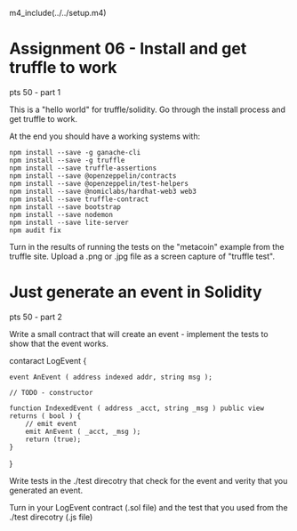 
m4_include(../../setup.m4)

# Assignment 06 - Install and get truffle to work

pts 50 - part 1

This is a "hello world" for truffle/solidity.   Go through the install process and get truffle to work.

At the end you should have a working systems with:


```
npm install --save -g ganache-cli
npm install --save -g truffle
npm install --save truffle-assertions
npm install --save @openzeppelin/contracts
npm install --save @openzeppelin/test-helpers
npm install --save @nomiclabs/hardhat-web3 web3
npm install --save truffle-contract
npm install --save bootstrap
npm install --save nodemon
npm install --save lite-server
npm audit fix
```

Turn in the results of running the tests on the "metacoin" example from the truffle site.
Upload a .png or .jpg file as a screen capture of "truffle test".


# Just generate an event in Solidity

pts 50 - part 2

Write a small contract that will create an event - implement the tests
to show that the event works.

contaract LogEvent {

	event AnEvent ( address indexed addr, string msg );

	// TODO - constructor
	
	function IndexedEvent ( address _acct, string _msg ) public view returns ( bool ) {
		// emit event
		emit AnEvent ( _acct, _msg );
		return (true);
	}
}


Write tests in the ./test direcotry that check for the event and verity that you 
generated an event.

Turn in your LogEvent contract (.sol file) and the test that you used from the ./test
direcotry (.js file)



